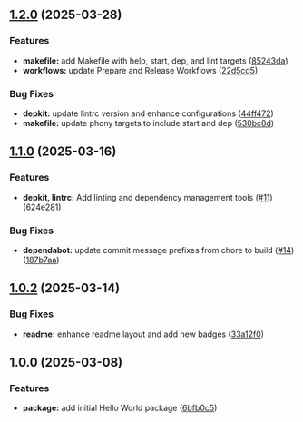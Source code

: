 ## [1.2.0](https://github.com/SP-Packages/hello-world/compare/v1.1.0...v1.2.0) (2025-03-28)

### Features

* **makefile:** add Makefile with help, start, dep, and lint targets ([85243da](https://github.com/SP-Packages/hello-world/commit/85243dab56a8653d5c87b433ca210013decee4ee))
* **workflows:** update Prepare and Release Workflows ([22d5cd5](https://github.com/SP-Packages/hello-world/commit/22d5cd551fe05df96d3149f6c16d9adb3c919d28))

### Bug Fixes

* **depkit:** update lintrc version and enhance configurations ([44ff472](https://github.com/SP-Packages/hello-world/commit/44ff472ead36a078b3e6cb5dc0dbe003c8afd6b5))
* **makefile:** update phony targets to include start and dep ([530bc8d](https://github.com/SP-Packages/hello-world/commit/530bc8d91f8de12ddfce720854187c2a35ed3d14))

## [1.1.0](https://github.com/SP-Packages/hello-world/compare/v1.0.2...v1.1.0) (2025-03-16)

### Features

* **depkit, lintrc:** Add linting and dependency management tools ([#11](https://github.com/SP-Packages/hello-world/issues/11)) ([624e281](https://github.com/SP-Packages/hello-world/commit/624e281bcecc1a7ea3e874de25320da72eacb430))

### Bug Fixes

* **dependabot:** update commit message prefixes from chore to build ([#14](https://github.com/SP-Packages/hello-world/issues/14)) ([187b7aa](https://github.com/SP-Packages/hello-world/commit/187b7aa2b7ccf75500b10553f3fb46dc2f73556e))

## [1.0.2](https://github.com/SP-Packages/hello-world/compare/v1.0.1...v1.0.2) (2025-03-14)

### Bug Fixes

* **readme:** enhance readme layout and add new badges ([33a12f0](https://github.com/SP-Packages/hello-world/commit/33a12f0564d216c5995f815c05eaae5911e1ebc1))

## 1.0.0 (2025-03-08)

### Features

* **package:** add initial Hello World package ([6bfb0c5](https://github.com/SP-Packages/hello-world/commit/6bfb0c54c113a339cb69bc191a9e935e65d46f81))
